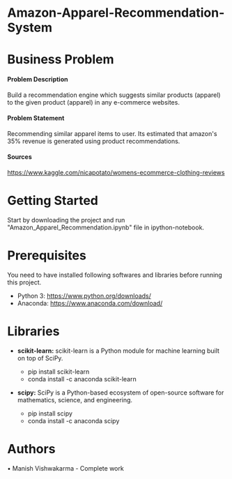 # Amazon-Apparel-Recommendation-System

# Business Problem </h1>

#### Problem Description

Build a recommendation engine which suggests similar products (apparel) to the given product (apparel) in any e-commerce websites.

#### Problem Statement

Recommending similar apparel items to user. Its estimated that amazon's 35% revenue is generated using product recommendations.

#### Sources
 https://www.kaggle.com/nicapotato/womens-ecommerce-clothing-reviews


# Getting Started
Start by downloading the project and run "Amazon_Apparel_Recommendation.ipynb" file in ipython-notebook.

# Prerequisites
You need to have installed following softwares and libraries before running this project.

 - Python 3: https://www.python.org/downloads/
 - Anaconda: https://www.anaconda.com/download/

# Libraries
* __scikit-learn:__ scikit-learn is a Python module for machine learning built on top of SciPy.
    * pip install scikit-learn
    * conda install -c anaconda scikit-learn

* __scipy:__ SciPy is a Python-based ecosystem of open-source software for mathematics, science, and engineering.
    * pip install scipy
    * conda install -c anaconda scipy
    
# Authors
• Manish Vishwakarma - Complete work
